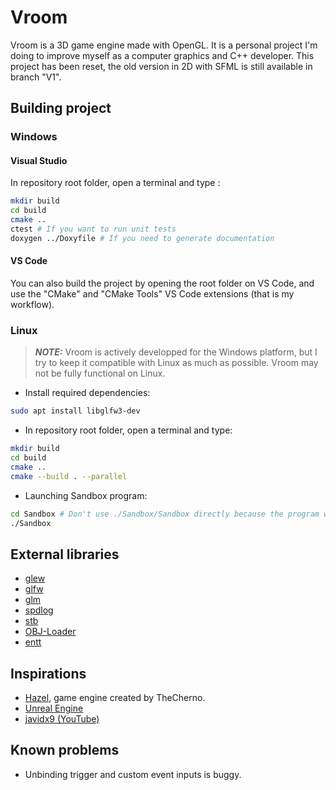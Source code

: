 
# Vroom

Vroom is a 3D game engine made with OpenGL. It is a personal project I'm doing to improve myself as a computer graphics and C++ developer.
This project has been reset, the old version in 2D with SFML is still available in branch "V1".

## Building project

### Windows

#### Visual Studio

In repository root folder, open a terminal and type :

```bash
mkdir build
cd build
cmake ..
ctest # If you want to run unit tests
doxygen ../Doxyfile # If you need to generate documentation
```

#### VS Code

You can also build the project by opening the root folder on VS Code, and use the "CMake" and "CMake Tools" VS Code extensions (that is my workflow).

### Linux

> **_NOTE:_**  Vroom is actively developped for the Windows platform, but I try to keep it compatible with Linux as much as possible. Vroom may not be fully functional on Linux.

- Install required dependencies:
```bash
sudo apt install libglfw3-dev
```

- In repository root folder, open a terminal and type:
```bash
mkdir build
cd build
cmake ..
cmake --build . --parallel
```

- Launching Sandbox program:
```bash
cd Sandbox # Don't use ./Sandbox/Sandbox directly because the program won't be able to load resource files.
./Sandbox
```

## External libraries

- [glew](https://glew.sourceforge.net/)
- [glfw](https://www.glfw.org/)
- [glm](https://github.com/icaven/glm)
- [spdlog](https://github.com/gabime/spdlog)
- [stb](https://github.com/nothings/stb)
- [OBJ-Loader](https://github.com/Bly7/OBJ-Loader)
- [entt](https://github.com/skypjack/entt)

## Inspirations

- [Hazel](https://github.com/TheCherno/Hazel), game engine created by TheCherno.
- [Unreal Engine](https://www.unrealengine.com/)
- [javidx9 (YouTube)](https://www.youtube.com/channel/UC-yuWVUplUJZvieEligKBkA)

## Known problems

- Unbinding trigger and custom event inputs is buggy.
